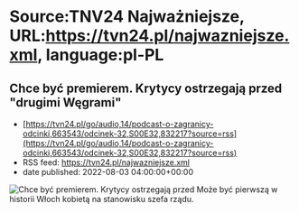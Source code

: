 # Source:TNV24 Najważniejsze, URL:https://tvn24.pl/najwazniejsze.xml, language:pl-PL

## Chce być premierem. Krytycy ostrzegają przed "drugimi Węgrami"
 - [https://tvn24.pl/go/audio,14/podcast-o-zagranicy-odcinki,663543/odcinek-32,S00E32,832217?source=rss](https://tvn24.pl/go/audio,14/podcast-o-zagranicy-odcinki,663543/odcinek-32,S00E32,832217?source=rss)
 - RSS feed: https://tvn24.pl/najwazniejsze.xml
 - date published: 2022-08-03 04:00:00+00:00

<img alt="Chce być premierem. Krytycy ostrzegają przed " src="https://tvn24.pl/najnowsze/cdn-zdjecie-0c3if7-giorgia-meloni-podcast-o-zagranicy-w-tvn24-go-6025769/alternates/LANDSCAPE_1280" />
    Może być pierwszą w historii Włoch kobietą na stanowisku szefa rządu.

